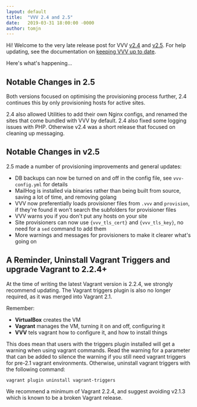 ```yaml
---
layout: default
title:  "VVV 2.4 and 2.5"
date:   2019-03-31 18:00:00 -0000
author: tomjn
---
```


Hi! Welcome to the very late release post for VVV <a href="https://github.com/Varying-Vagrant-Vagrants/VVV/releases/tag/2.4.0"> v2.4</a> and <a href="https://github.com/Varying-Vagrant-Vagrants/VVV/releases/tag/2.5.0">v2.5</a>. For help updating, see the documentation on [keeping VVV up to date](https://varyingvagrantvagrants.org/docs/en-US/installation/keeping-up-to-date/).

Here's what's happening...

## Notable Changes in 2.5

Both versions focused on optimising the provisioning process further, 2.4 continues this by only provisioning hosts for active sites.

2.4 also allowed Utilities to add their own Nginx configs, and renamed the sites that come bundled with VVV by default. 2.4 also fixed some logging issues with PHP. Otherwise v2.4 was a short release that focused on cleaning up messaging.

## Notable Changes in v2.5

2.5 made a number of provisioning improvements and general updates:

 - DB backups can now be turned on and off in the config file, see `vvv-config.yml` for details
 - MailHog is installed via binaries rather than being built from source, saving a lot of time, and removing golang
 - VVV now preferentially loads provisioner files from `.vvv` and `provision`, if they're found it won't search the subfolders for provisioner files
 - VVV warns you if you don't put any hosts on your site
 - Site provisioners can now use `{vvv_tls_cert}` and `{vvv_tls_key}`, no need for a `sed` command to add them
 - More warnings and messages for provisioners to make it clearer what's going on

## A Reminder, Uninstall Vagrant Triggers and  upgrade Vagrant to 2.2.4+

At the time of writing the latest Vagrant version is 2.2.4, we strongly recommend updating. The Vagrant triggers plugin is also no longer required, as it was merged into Vagrant 2.1.

Remember:

 - **VirtualBox** creates the VM
 - **Vagrant** manages the VM, turning it on and off, configuring it
 - **VVV** tels vagrant how to configure it, and how to install things

This does mean that users with the triggers plugin installed will get a warning when using vagrant commands. Read the warning for a parameter that can be added to silence the warning if you still need vagrant triggers for pre-2.1 vagrant environments. Otherwise, uninstall vagrant triggers with the following command:

```
vagrant plugin uninstall vagrant-triggers
```

We recommend a minimum of Vagrant 2.2.4, and suggest avoiding v2.1.3 which is known to be a broken Vagrant release.
